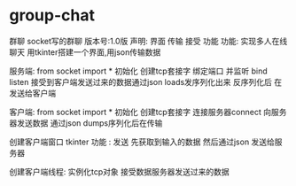 # group-chat
群聊
socket写的群聊
版本号:1.0版
声明: 界面 传输 接受 功能
功能: 实现多人在线聊天
用tkinter搭建一个界面,用json传输数据

服务端: from socket import *
初始化 创建tcp套接字 
绑定端口 并监听 bind listen
接受到客户端发送过来的数据通过json loads发序列化出来
反序列化后 在发送给客户端


客户端: from socket import *
初始化 创建tcp套接字
连接服务器connect
向服务器发送数据 通过json dumps序列化后在传输

创建客户端窗口 tkinter
功能 : 发送
先获取到输入的数据 然后通过json 发送给服务器

创建客户端线程:
实例化tcp对象
接受数据服务器发送过来的数据



